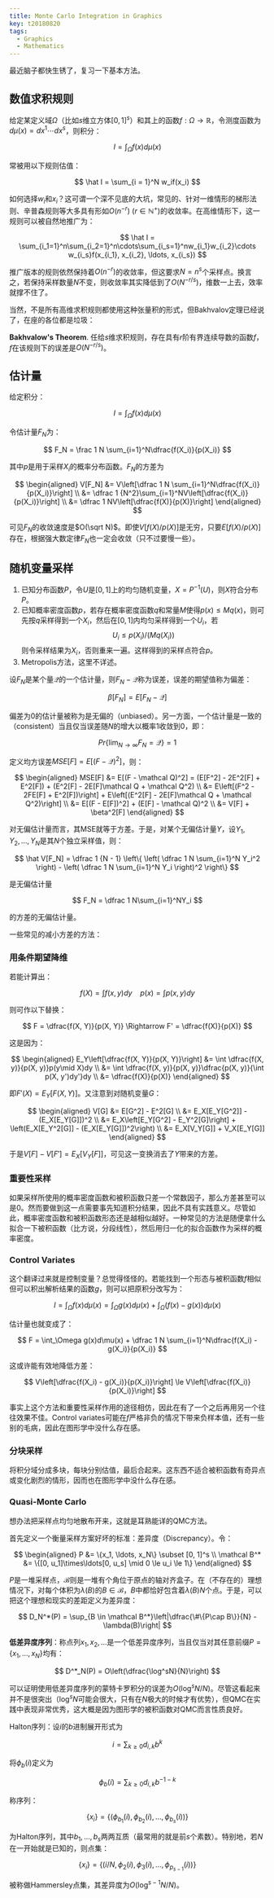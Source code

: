 ```yaml
---
title: Monte Carlo Integration in Graphics
key: t20180820
tags:
  - Graphics
  - Mathematics
---
```


最近脑子都快生锈了，复习一下基本方法。

<!--more-->

## 数值求积规则

给定某定义域$\Omega$（比如$s$维立方体$[0, 1]^s$）和其上的函数$f: \Omega \to \mathbb R$，令测度函数为$d\mu(x) = dx^1\cdots dx^s$，则积分：

$$
I = \int_\Omega f(x)d\mu(x)
$$

常被用以下规则估值：

$$
\hat I = \sum_{i = 1}^N w_if(x_i)
$$

如何选择$w_i$和$x_i$？这可谓一个深不见底的大坑，常见的、针对一维情形的梯形法则、辛普森规则等大多具有形如$O(n^{-r})~(r \in \mathbb N^+)$的收敛率。在高维情形下，这一规则可以被自然地推广为：

$$
\hat I = \sum_{i_1=1}^n\sum_{i_2=1}^n\cdots\sum_{i_s=1}^nw_{i_1}w_{i_2}\cdots w_{i_s}f(x_{i_1}, x_{i_2}, \ldots, x_{i_s})
$$

推广版本的规则依然保持着$O(n^{-r})$的收敛率，但这要求$N = n^s$个采样点。换言之，若保持采样数量$N$不变，则收敛率其实降低到了$O(N^{-r/s})$，维数一上去，效率就撑不住了。

当然，不是所有高维求积规则都使用这种张量积的形式，但Bakhvalov定理已经说了，在座的各位都是垃圾：

**Bakhvalow's Theorem**. 任给$s$维求积规则，存在具有$r$阶有界连续导数的函数$f$，$f$在该规则下的误差是$O(N^{-r/s})$。

## 估计量

给定积分：

$$
I = \int_\Omega f(x)d\mu(x)
$$

令估计量$F_N$为：

$$
F_N = \frac 1 N \sum_{i=1}^N\dfrac{f(X_i)}{p(X_i)}
$$

其中$p$是用于采样$X_i$的概率分布函数。$F_N$的方差为

$$
\begin{aligned}
V[F_N] &= V\left[\dfrac 1 N \sum_{i=1}^N\dfrac{f(X_i)}{p(X_i)}\right] \\
&= \dfrac 1 {N^2}\sum_{i=1}^NV\left[\dfrac{f(X_i)}{p(X_i)}\right] \\
&= \dfrac 1 NV\left[\dfrac{f(X)}{p(X)}\right]
\end{aligned}
$$

可见$F_N$的收敛速度是$O(\sqrt N)$。即使$V[f(X)/p(X)]$是无穷，只要$E[f(X)/p(X)]$存在，根据强大数定律$F_N$也一定会收敛（只不过要慢一些）。

## 随机变量采样

1. 已知分布函数$P$，令$U$是$[0, 1]$上的均匀随机变量，$X = P^{-1}(U)$，则$X$符合分布$P$。
2. 已知概率密度函数$p$，若存在概率密度函数$q$和常量$M$使得$p(x) \le Mq(x)$，则可先按$q$采样得到一个$X_i$，然后在$[0, 1]$内均匀采样得到一个$U_i$，若
    $$
    U_i \le p(X_i) / (Mq(X_i))
    $$
    则令采样结果为$X_i$，否则重来一遍。这样得到的采样点符合$p$。
3. Metropolis方法，这里不详述。

设$F_N$是某个量$\mathcal Q$的一个估计量，则$F_N - \mathcal Q$称为误差，误差的期望值称为偏差：

$$
\beta[F_N] = E[F_N - \mathcal Q]
$$

偏差为0的估计量被称为是无偏的（unbiased）。另一方面，一个估计量是一致的（consistent）当且仅当误差随$N$的增大以概率1收敛到0，即：

$$
Pr\left\{\lim_{N \to \infty}F_N = \mathcal Q\right\} = 1
$$

定义均方误差$MSE[F] = E[(F - \mathcal Q)^2]$，则：

$$
\begin{aligned}
MSE[F] &= E[(F - \mathcal Q)^2] = (E[F^2] - 2E^2[F] + E^2[F]) + (E^2[F] - 2E[F]\mathcal Q + \mathcal Q^2) \\
&= E\left[(F^2 - 2FE[F] + E^2[F])\right] + E\left[(E^2[F] - 2E[F]\mathcal Q + \mathcal Q^2)\right] \\
&= E[(F - E[F])^2] + (E[F] - \mathcal Q)^2 \\
&= V[F] + \beta^2[F]
\end{aligned}
$$

对无偏估计量而言，其MSE就等于方差。于是，对某个无偏估计量$Y$，设$Y_1, Y_2, \ldots, Y_N$是其$N$个独立采样值，则：

$$
\hat V[F_N] = \dfrac 1 {N - 1}
\left\{
    \left(
        \dfrac 1 N
        \sum_{i=1}^N Y_i^2
    \right) -
    \left(
        \dfrac 1 N
        \sum_{i=1}^N Y_i
    \right)^2
\right\}
$$

是无偏估计量

$$
F_N = \dfrac 1 N\sum_{i=1}^NY_i
$$

的方差的无偏估计量。

一些常见的减小方差的方法：

### 用条件期望降维

若能计算出：

$$
f(X) = \int f(x, y)dy~~~~p(x) = \int p(x, y)dy
$$

则可作以下替换：

$$
F = \dfrac{f(X, Y)}{p(X, Y)} \Rightarrow F' = \dfrac{f(X)}{p(X)}
$$

这是因为：

$$
\begin{aligned}
E_Y\left[\dfrac{f(X, Y)}{p(X, Y)}\right]
&= \int \dfrac{f(X, y)}{p(X, y)}p(y\mid X)dy \\
&= \int \dfrac{f(X, y)}{p(X, y)}\dfrac{p(X, y)}{\int p(X, y')dy'}dy \\
&= \dfrac{f(X)}{p(X)}
\end{aligned}
$$

即$F'(X) = E_Y[F(X, Y)]$。又注意到对随机变量$G$：

$$
\begin{aligned}
V[G] &= E[G^2] - E^2[G] \\
&= E_X[E_Y[G^2]] - (E_X[E_Y[G]])^2 \\
&= E_X\left[E_Y[G^2] - E_Y^2[G]\right] + \left(E_X[E_Y^2[G]] - (E_X[E_Y[G]])^2\right) \\
&= E_X[V_Y[G]] + V_X[E_Y[G]]
\end{aligned}
$$

于是$V[F] - V[F'] = E_X[V_Y[F]]$，可见这一变换消去了$Y$带来的方差。

### 重要性采样

如果采样所使用的概率密度函数和被积函数只差一个常数因子，那么方差甚至可以是0。然而要做到这一点需要事先知道积分结果，因此不具有实践意义。尽管如此，概率密度函数和被积函数形态还是越相似越好。一种常见的方法是随便拿什么拟合一下被积函数（比方说，分段线性），然后用归一化的拟合函数作为采样的概率密度。

### Control Variates

这个翻译过来就是控制变量？总觉得怪怪的。若能找到一个形态与被积函数$f$相似但可以积出解析结果的函数$g$，则可以把原积分改写为：

$$
I = \int_\Omega f(x)d\mu(x) = \int_\Omega g(x)d\mu(x) + \int_\Omega (f(x) - g(x))d\mu(x)
$$

估计量也就变成了：

$$
F = \int_\Omega g(x)d\mu(x) + \dfrac 1 N \sum_{i=1}^N\dfrac{f(X_i) - g(X_i)}{p(X_i)}
$$

这或许能有效地降低方差：

$$
V\left[\dfrac{f(X_i) - g(X_i)}{p(X_i)}\right] \le V\left[\dfrac{f(X_i)}{p(X_i)}\right]
$$

事实上这个方法和重要性采样作用的途径相仿，因此在有了一个之后再用另一个往往效果不佳。Control variates可能在$f$严格非负的情况下带来负样本值，还有一些别的毛病，因此在图形学中没什么存在感。

### 分块采样

将积分域分成多块，每块分别估值，最后合起来。这东西不适合被积函数有奇异点或变化剧烈的情形，因而也在图形学中没什么存在感。

### Quasi-Monte Carlo

想办法把采样点均匀地散布开来，这就是耳熟能详的QMC方法。

首先定义一个衡量采样方案好坏的标准：差异度（Discrepancy）。令：

$$
\begin{aligned}
P &= \{x_1, \ldots, x_N\} \subset [0, 1]^s \\
\mathcal B^* &= \{[0, u_1]\times\ldots[0, u_s] \mid 0 \le u_i \le 1\}
\end{aligned}
$$

$P$是一堆采样点，$\mathcal B$则是一堆有个角位于原点的轴对齐盒子。在（不存在的）理想情况下，对每个体积为$\lambda(B)$的$B \in \mathcal B$，$B$中都恰好包含着$\lambda(B)N$个点。于是，可以把这个理想和现实的差距定义为差异度：

$$
D_N^*(P) = \sup_{B \in \mathcal B^*}\left|\dfrac{\#\{P\cap B\}}{N} - \lambda(B)\right|
$$

**低差异度序列**：称点列$x_1, x_2, \ldots$是一个低差异度序列，当且仅当对其任意前缀$P = \{x_1, \ldots, x_N\}$均有：

$$
D^*_N(P) = O\left(\dfrac{\log^sN}{N}\right)
$$

可以证明使用低差异度序列的蒙特卡罗积分的误差为$O(\log^sN / N)$。尽管这看起来并不是很突出（$\log^sN$可能会很大，只有在$N$极大的时候才有优势），但QMC在实践中表现非常优秀，这大概是因为图形学的被积函数对QMC而言性质良好。

Halton序列：设$i$的$b$进制展开形式为

$$
i = \sum_{k \ge 0}d_{i, k}b^k
$$

将$\phi_b(i)$定义为

$$
\phi_b(i) = \sum_{k \ge 0}d_{i, k}b^{-1-k}
$$

称序列：

$$
\{x_i\} = \{(\phi_{b_1}(i), \phi_{b_2}(i), \ldots, \phi_{b_s}(i))\}
$$

为Halton序列，其中$b_1, \ldots, b_s$两两互质（最常用的就是前$s$个素数）。特别地，若$N$在一开始就是已知的，则点集：

$$
\{x_i\} = \{(i/N, \phi_2(i), \phi_3(i), \ldots, \phi_{p_{s-1}}(i))\}
$$

被称做Hammersley点集，其差异度为$O(\log^{s-1}N/N)$。
